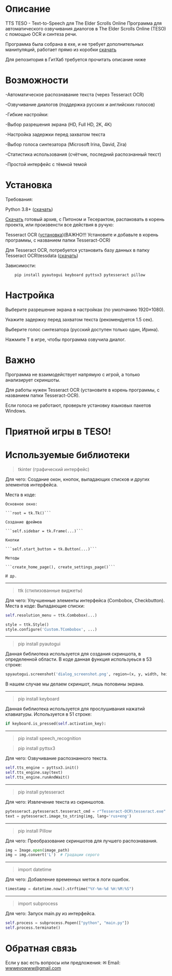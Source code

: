 # Описание
TTS TESO - Text-to-Speech для The Elder Scrolls Online
Программа для автоматического озвучивания диалогов в The Elder Scrolls Online (TESO) с помощью OCR и синтеза речи.

Программа была собрана в exe, и не требует дополнительных манипуляций, работает прямо из коробки [скачать](https://drive.google.com/file/d/1Ir8IXndxAA-q1ZGg4UGLbpOhX70WBsAw/view?usp=drivesdk)

Для репозитория в ГитХаб требуется прочитать описание ниже

# Возможности

-Автоматическое распознавание текста (через Tesseract OCR)

-Озвучивание диалогов (поддержка русских и английских голосов)

-Гибкие настройки:

-Выбор разрешения экрана (HD, Full HD, 2K, 4K)

-Настройка задержки перед захватом текста

-Выбор голоса синтезатора (Microsoft Irina, David, Zira)

-Статистика использования (счётчик, последний распознанный текст)

-Простой интерфейс с тёмной темой


# Установка

Требования:

Python 3.8+ ([скачать](https://www.python.org/downloads/))

[Скачать](https://drive.google.com/file/d/1k5RHy8rGME7iPWxEAtadYKoALdIvb_5v/view?usp=drivesdk) готовый архив, с Питоном и Тесерактом, распаковать в корень проекта, или произвенсти все действия в ручую:

Tesseract OCR ([установка](https://github.com/UB-Mannheim/tesseract/wiki))(ВАЖНО!!!
Установите и добавьте в корень программы, с названием папки Tesseract-OCR)

Для Tesseract OCR, потребуется установить базу данных в папку Tesseract OCR\tessdata ([скачать](https://github.com/tesseract-ocr/tessdata/tree/main))

Зависимости:
```
    pip install pyautogui keyboard pyttsx3 pytesseract pillow
```

# Настройка

Выберите разрешение экрана в настройках (по умолчанию 1920×1080).

Укажите задержку перед захватом текста (рекомендуется 1.5 сек).

Выберите голос синтезатора (русский доступен только один, Ирина).

Нажмите T в игре, чтобы программа озвучила диалог.


# Важно
Программа не взаимодействует напрямую с игрой, а только анализирует скриншоты.

Для работы нужен Tesseract OCR (установите в корень программы, с названием папки Tesseract-OCR).

Если голоса не работают, проверьте установку языковых пакетов Windows.

# Приятной игры в TESO! 

# Используемые библиотеки

>tkinter (графический интерфейс)

Для чего: Создание окон, кнопок, выпадающих списков и других элементов интерфейса.

Места в коде:

    Основное окно: 

    ```root = tk.Tk()```

    Создание фреймов

    ```self.sidebar = tk.Frame(...)```
    
    Кнопки 
    
    ```self.start_button = tk.Button(...)```

    Методы 
    
    ```create_home_page(), create_settings_page()``` 
    
    И др.
___
>ttk (стилизованные виджеты)

Для чего: Улучшенные элементы интерфейса (Combobox, Checkbutton).
Места в коде:
    Выпадающие списки:
```python
self.resolution_menu = ttk.Combobox(...)
```

```python
style = ttk.Style()
style.configure('Custom.TCombobox', ...)
```
___
>pip install pyautogui

Данная библиотека используется для создания скриншота, в определенной области. В коде данная функция используеься в 53 строке:

```python
spyautogui.screenshot('dialog_screenshot.png', region=(x, y, width, height))
``` 

В нашем случае мы делаем скриншот, лишь половины экрана.
___
>pip install keyboard

Данная библиотека используется для прослушивания нажатий клавиатуры. Используется в 51 строке:
```python
if keyboard.is_pressed(self.activation_key):
```
___
>pip install speech_recognition

>pip install pyttsx3

Для чего: Озвучивание распознанного текста.
```python
self.tts_engine = pyttsx3.init()
self.tts_engine.say(text)
self.tts_engine.runAndWait()
```
___
>pip install pytesseract

Для чего: Извлечение текста из скриншотов.
```python
pytesseract.pytesseract.tesseract_cmd = r"Tesseract-OCR\tesseract.exe"
text = pytesseract.image_to_string(img, lang='rus+eng')
```
___
>pip install Pillow

Для чего: Преобразование скриншотов для лучшего распознавания.
```python
img = Image.open(image_path)
img = img.convert('L')  # Градации серого
```
___
> import datetime

Для чего: Добавление временных меток в логи ошибок.
```python
timestamp = datetime.now().strftime("%Y-%m-%d %H:%M:%S")
```
___
> import subprocess 

Для чего: Запуск main.py из интерфейса.
```python
self.process = subprocess.Popen(["python", "main.py"])
self.process.terminate()
```
# Обратная связь
Если у вас есть вопросы или предложения:
✉ Email: wwwevowww@gmail.com